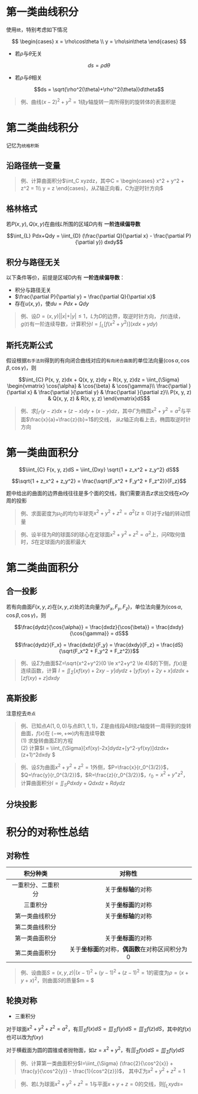 <script>
  document.addEventListener('DOMContentLoaded', () => {
    pars = document.querySelectorAll('blockquote>p')
    for (let i = 0; i < pars.length; i++) {
      pars[i].innerHTML = pars[i].innerHTML.replaceAll(/<br\s*[\/]?>/gi, '\\\\')
    }
  })
</script>
<script type="text/x-mathjax-config">
  MathJax.Hub.Config({
    tex2jax: {
      inlineMath: [ ['$','$'], ["\\(","\\)"] ],
      processEscapes: true
    }
  });
</script>
<script type="text/javascript"
  src="https://cdn.mathjax.org/mathjax/latest/MathJax.js?config=TeX-AMS-MML_HTMLorMML">
</script>

# 第一类曲线积分

使用`统`，特别考虑如下情况

$$
\begin{cases}
x = \rho\cos\theta \\
y = \rho\sin\theta
\end{cases}
$$

+ 若$\rho$与$\theta$无关

$$ds = \rho d\theta$$

+ 若$\rho$与$\theta$相关

$$ds = \sqrt{\rho^2(\theta)+\rho'^2(\theta)}d\theta$$

> 例、曲线$(x-2)^2 + y^2 = 1$绕$y$轴旋转一周所得到的旋转体的表面积是

# 第二类曲线积分

记忆为`统格积斯`

## 沿路径统一变量

> 例、计算曲面积分$\int_C xyzdz，其中C = \begin{cases}
x^2 + y^2 + z^2 = 1\\
y = z
\end{cases}，从Z轴正向看，C为逆时针方向$

## 格林格式

若$P(x,y), Q(x,y)$在曲线$L$所围的区域$D$内有 **一阶连续偏导数**

$$\int_{L} Pdx+Qdy = \iint_{D} (\frac{\partial Q}{\partial x} - \frac{\partial P}{\partial y}) dxdy$$

## 积分与路径无关

以下条件等价，前提是区域D内有 **一阶连续偏导数**：
+ 积分与路径无关
+ $\frac{\partial P}{\partial y} = \frac{\partial Q}{\partial x}$
+ 存在$u(x,y)$，使$du = Pdx + Qdy$

> 例、设$D = {(x, y) | |x| + |y| \le 1}$，$L$为$D$的边界，取逆时针方向，
> $f(t)$连续，$g(t)$有一阶连续导数，计算积分$I = \int_{L} [f(x^2 + y^2)] (xdx + ydy)$

## 斯托克斯公式

假设根据`右手法则`得到的有向闭合曲线对应的`有向闭合曲面`的单位法向量$(\cos{\alpha}, \cos{\beta}, \cos{\gamma})$，则

$$\int_{C} P(x, y, z)dx + Q(x, y, z)dy + R(x, y, z)dz = \iint_{\Sigma} \begin{vmatrix}
\cos{\alpha} & \cos{\beta} & \cos{\gamma}\\
\frac{\partial }{\partial x} & \frac{\partial }{\partial y} & \frac{\partial }{\partial z}\\
P(x, y, z) & Q(x, y, z) & R(x, y, z)
\end{vmatrix}dS$$ 

> 例、求$\int_{\Gamma}(y-z)dx+(z-x)dy+(x-y)dz$，其中$\Gamma$为椭圆$x^2+y^2=a^2$与平面$\frac{x}{a}+\frac{z}{b}=1$的交线，
> 从$z$轴正向看上去，椭圆取逆时针方向

# 第一类曲面积分

$$\iint_{C} F(x, y, z)dS = \iint_{Dxy} \sqrt{1 + z_x^2 + z_y^2} dS$$

$$\sqrt{1 + z_x^2 + z_y^2} = \frac{\sqrt{F_x^2 + F_y^2 + F_z^2}}{F_z}$$

题中给出的曲面的边界曲线往往是多个面的交线，我们需要消去$z$求出交线在$xOy$周的投影 

> 例、求面密度为$\mu_0$的均匀半球壳$x^2+y^2+z^2=a^2(z \ge 0)$对于$z$轴的转动惯量

> 例、设半径为$R$的球面$S$的球心在定球面$x^2+y^2+z^2=a^2$上，问$R$取何值时，$S$在定球面内的面积最大

# 第二类曲面积分

## 合一投影

若有向曲面$F(x, y, z)$在$(x, y, z)$处的法向量为$(F_x, F_y, F_z)$，单位法向量为$(\cos{\alpha}, \cos{\beta}, \cos{\gamma})$，则

$$\frac{dydz}{\cos{\alpha}} = \frac{dxdz}{\cos{\beta}} = \frac{dxdy}{\cos{\gamma}} = dS$$ 

$$\frac{dydz}{F_x} = \frac{dxdz}{F_y} = \frac{dxdy}{F_z} = \frac{dS}{\sqrt{F_x^2 + F_y^2 + F_z^2}}$$ 

> 例、设$\Sigma$为曲面$Z=\sqrt{x^2+y^2}(0 \le x^2+y^2 \le 4)$的下侧，$f(x)$是连续函数，计算
> $I = \iint_{\Sigma} [xf(xy)+2xy-y]dydz + [yf(xy)+2y+x]dzdx + [zf(xy)+z]dxdy$

## 高斯投影

注意挖去`奇点` 

> 例、已知点$A(1,0,0)$与点$B(1,1,1)$，$\Sigma$是由线段$AB$绕$z$轴旋转一周得到的旋转曲面，$f(x)$在
> $(-\infty, +\infty)$内有连续导数  
(1) 求旋转曲面$\Sigma$的方程  
(2) 计算$I = \iint_{\Sigma}[xf(xy)-2x]dydz+[y^2-yf(xy)]dzdx+(z+1)^2dxdy $

> 例、设$S$为曲面$x^2+y^2+z^2=1$外侧，$P=\frac{x}{r_0^{3/2}}$，$Q=\frac{y}{r_0^{3/2}}$，$R=\frac{z}{r_0^{3/2}}$，$r_0=x^2+y^+z^2$，
> 计算曲面积分$I=\iint_{S} Pdxdy+Qdxdz+Rdydz$

## 分块投影

# 积分的对称性总结

## 对称性

| 积分种类           | 对称性                                            |
| :-:                | :-:                                               |
| 一重积分、二重积分 | 关于**坐标轴**的对称                              |
| 三重积分           | 关于**坐标面**的对称                              |
| 第一类曲线积分     | 关于**坐标轴**的对称                              |
| 第二类曲线积分     |                                                   |
| 第一类曲面积分     | 关于**坐标面**的对称                              |
| 第二类曲面积分     | 关于**坐标面**的对称，**偶函数**在对称区间积分为0 |

> 例、设曲面$S = {(x,y,z) | (x-1)^2 + (y-1)^2 + (z-1)^2 = 1}$的密度为$\rho = (x + y + x)^2$，则曲面$S$的质量$m = $

## 轮换对称

+ 三重积分

对于球面$x^2+y^2+z^2=a^2$，有$\iiint_{\Sigma} f(x)dS = \iiint_{\Sigma} f(y)dS = \iiint_{\Sigma} f(z)dS$，其中的$f(x)$也可以改为$f(xy)$ 

对于横截面为圆的圆锥或者抛物面，如$z=x^2+y^2$，有$\iiint_{\Sigma} f(x)dS = \iiint_{\Sigma} f(y)dS$ 

> 例、计算第一类曲面积分$I=\iint_{\Sigma} (\frac{2}{\cos^2{x}} + \frac{y}{\cos^2{y}} - \frac{1}{cos^2{z}})$，
> 其中$\Sigma$为$x^2+y^2+z^2=1$ 

> 例、若$L$为球面$x^2+y^2+z^2=1$与平面$x+y+z=0$的交线，则$\int_L xyds=$
